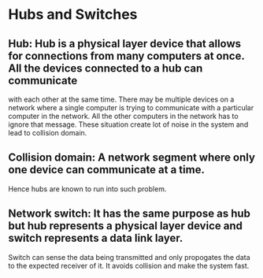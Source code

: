 # Hubs and Switches
## Hub: Hub is a physical layer device that allows for connections from many computers at once. All the devices connected to a hub can communicate
with each other at the same time. There may be multiple devices on a network where a single computer is trying to communicate with a particular computer in the network.
All the other computers in the network has to ignore that message. These situation create lot of noise in the system and lead to collision domain.

## Collision domain: A network segment where only one device can communicate at a time.

Hence hubs are known to run into such problem.

## Network switch: It has the same purpose as hub but hub represents a physical layer device and switch represents a data link layer.
Switch can sense the data being transmitted and only propogates the data to the expected receiver of it. It avoids collision and make the 
system fast.
